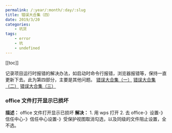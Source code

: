 ```yaml
---
permalink: /:year/:month/:day/:slug
title: 错误大合集（四）
date: 2019/3/20
categories:
    - 坑货
tags:
    - error
    - 坑
    - undefined
---
```


[[toc]]

记录项目运行时报错的解决办法，如启动时命令行报错，浏览器报错等，保持一直更新下去。此为第四部分，主要是其他问题。
[错误大合集（一）](./错误大合集（一）.md)
[错误大合集（二）](./错误大合集（二）.md)
[错误大合集（三）](./错误大合集（三）.md)

### office 文件打开显示已损坏

**描述：** office 文件打开显示已损坏
**解决：** 1. 用 wps 打开 2. 去 office-》设置-》信任中心-》信任中心设置-》受保护视图取消勾选，以及同级的文件阻止设置，全不选。
